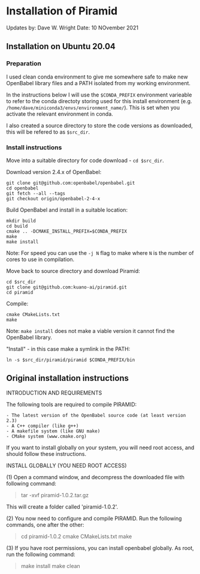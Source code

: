 # Installation of Piramid

Updates by: Dave W. Wright
Date: 10 NOvember 2021

## Installation on Ubuntu 20.04

### Preparation

I used clean conda environment to give me somewhere safe to make new OpenBabel library files and a PATH isolated from my working environment.

In the instructions below I will use the `$CONDA_PREFIX` environment varieable to refer to the conda directoty storing used for this install environment (e.g. `/home/dave/miniconda3/envs/environment_name/`).
This is set when you activate the relevant environment in conda.

I also created a source directory to store the code versions as downloaded, this will be refered to as `$src_dir`.

### Install instructions

Move into a suitable directory for code download - `cd $src_dir`.

Download version 2.4.x of OpenBabel:
```
git clone git@github.com:openbabel/openbabel.git
cd openbabel
git fetch --all --tags
git checkout origin/openbabel-2-4-x
```

Build OpenBabel and install in a suitable location:
```
mkdir build
cd build
cmake .. -DCMAKE_INSTALL_PREFIX=$CONDA_PREFIX
make
make install
```
Note: For speed you can use the `-j N` flag to make where `N` is the number of cores to use in compilation.

Move back to source directory and download Piramid:

```
cd $src_dir
git clone git@github.com:kuano-ai/piramid.git
cd piramid
```

Compile:
```
cmake CMakeLists.txt
make
```

Note: `make install` does not make a viable version it cannot find the OpenBabel library.

"Install" - in this case make a symlink in the PATH:

```
ln -s $src_dir/piramid/piramid $CONDA_PREFIX/bin
```

## Original installation instructions

INTRODUCTION AND REQUIREMENTS

The following tools are required to compile PIRAMID:

	- The latest version of the OpenBabel source code (at least version 2.3)
	- A C++ compiler (like g++) 
	- A makefile system (like GNU make) 
	- CMake system (www.cmake.org)

If you want to install globally on your system, you will need root access, and should follow these instructions.


INSTALL GLOBALLY (YOU NEED ROOT ACCESS)

(1) Open a command window, and decompress the downloaded file with following command:

> tar -xvf piramid-1.0.2.tar.gz

This will create a folder called 'piramid-1.0.2'. 

(2) You now need to configure and compile PIRAMID. Run the following commands, one after the other:

> cd piramid-1.0.2
> cmake CMakeLists.txt
> make

(3) If you have root permissions, you can install openbabel globally. As root, run the following command:

> make install
> make clean


